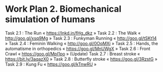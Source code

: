 # Work Plan 2. Biomechanical simulation of humans
Task 2.1 : The Run « https://lnkd.in/fHg_dkz »
Task 2.2 : The Walk « http://goo.gl/xsq9Mg »
Task 2.3 : Funkyman Running « http://goo.gl/tSKt14 »
Task 2.4 : Feminin Walking « http://goo.gl/0OqMXi »
Task 2.5 : Hands, the automatisme in orthopedics « https://goo.gl/MnUWgX »
Task 2.6 : Front Crawl « https://goo.gl/MpI1po »
(Update) Task 2.7 : Breast stroke « https://bit.ly/3aqazX0 »
Task 2.8 : Butterfly stroke « https://goo.gl/3RzstG »
Task 2.9 : Kung Fu « https://goo.gl/kTnwRU »
